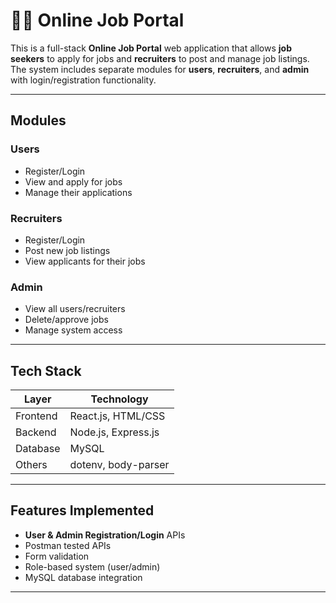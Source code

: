 # 🧑‍💼 Online Job Portal

This is a full-stack **Online Job Portal** web application that allows **job seekers** to apply for jobs and **recruiters** to post and manage job listings. The system includes separate modules for **users**, **recruiters**, and **admin** with login/registration functionality.

---

##  Modules

###  Users
- Register/Login
- View and apply for jobs
- Manage their applications

###  Recruiters
- Register/Login
- Post new job listings
- View applicants for their jobs

### Admin
- View all users/recruiters
- Delete/approve jobs
- Manage system access

---

##  Tech Stack

| Layer       | Technology          |
|-------------|---------------------|
| Frontend    | React.js, HTML/CSS  |
| Backend     | Node.js, Express.js |
| Database    | MySQL               |
| Others      | dotenv, body-parser |

---

## Features Implemented

-  **User & Admin Registration/Login** APIs
-  Postman tested APIs
-  Form validation
-  Role-based system (user/admin)
-  MySQL database integration

---




